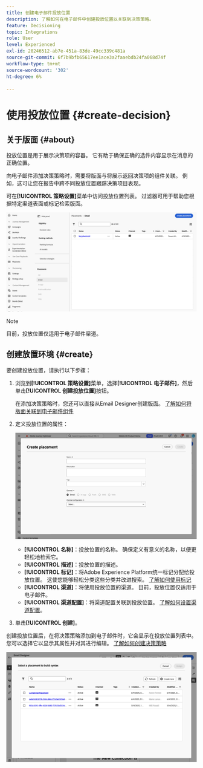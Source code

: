 ```yaml
---
title: 创建电子邮件投放位置
description: 了解如何在电子邮件中创建投放位置以关联到决策策略。
feature: Decisioning
topic: Integrations
role: User
level: Experienced
exl-id: 20246512-ab7e-451a-83de-49cc339c481a
source-git-commit: 6f7b9bfb65617ee1ace3a2faaebdb24fa068d74f
workflow-type: tm+mt
source-wordcount: '302'
ht-degree: 6%

---
```


# 使用投放位置 {#create-decision}

## 关于版面 {#about}

投放位置是用于展示决策项的容器。 它有助于确保正确的选件内容显示在消息的正确位置。

向电子邮件添加决策策略时，需要将版面与将展示返回决策项的组件关联。 例如，这可让您在报告中跨不同投放位置跟踪决策项目表现。

可在&#x200B;**[!UICONTROL 策略设置]**&#x200B;菜单中访问投放位置列表。 过滤器可用于帮助您根据特定渠道表面或标记检索版面。

![](assets/placements-list.png)

>[!NOTE]
>
>目前，投放位置仅适用于电子邮件渠道。

## 创建放置环境 {#create}

要创建投放位置，请执行以下步骤：

1. 浏览到&#x200B;**[!UICONTROL 策略设置]**&#x200B;菜单，选择&#x200B;**[!UICONTROL 电子邮件]**，然后单击&#x200B;**[!UICONTROL 创建投放位置]**&#x200B;按钮。

   在添加决策策略时，您还可以直接从Email Designer创建版面。 [了解如何将版面关联到电子邮件组件](../experience-decisioning/create-decision.md#save)

1. 定义投放位置的属性：

   ![](assets/placement-create.png)

   * **[!UICONTROL 名称]**：投放位置的名称。 确保定义有意义的名称，以便更轻松地检索它。
   * **[!UICONTROL 描述]**：投放位置的描述。
   * **[!UICONTROL 标记]**：将Adobe Experience Platform统一标记分配给投放位置。 这使您能够轻松分类这些分类并改进搜索。 [了解如何使用标记](../start/search-filter-categorize.md#tags)
   * **[!UICONTROL 渠道]**：将使用投放位置的渠道。 目前，投放位置仅适用于电子邮件。
   * **[!UICONTROL 渠道配置]**：将渠道配置关联到投放位置。 [了解如何设置渠道配置](../configuration/channel-surfaces.md)。

1. 单击&#x200B;**[!UICONTROL 创建]**。

创建投放位置后，在将决策策略添加到电子邮件时，它会显示在投放位置列表中。 您可以选择它以显示其属性并对其进行编辑。 [了解如何创建决策策略](../experience-decisioning/create-decision.md)

![](assets/placement-list.png)

